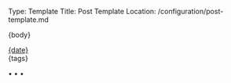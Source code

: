Type: Template
Title: Post Template
Location: /configuration/post-template.md

<!-- Post Template -->
<!-- From GitHub -->
<article>

{body}
<aside class="post-info">
  <a href="{location}"><i class="fa-solid fa-clock"></i> {date}</a>
</aside>
<aside class="post-tags">
  {tags}
</aside>
</article>

<span class="divider">&bull; &bull; &bull;</span>
